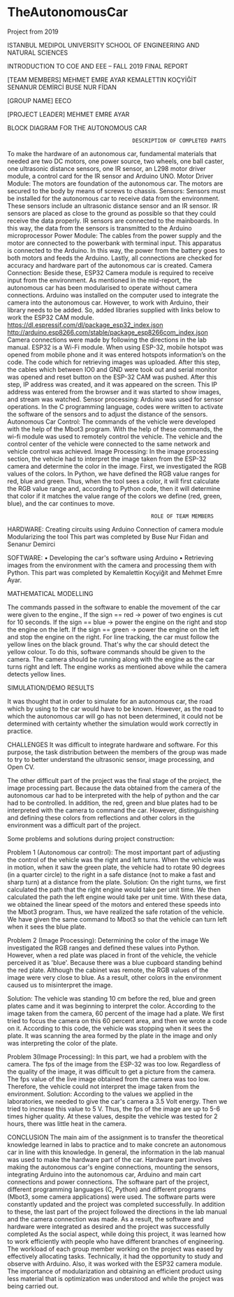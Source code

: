# TheAutonomousCar
Project from 2019


ISTANBUL MEDIPOL UNIVERSITY
SCHOOL OF ENGINEERING AND NATURAL SCIENCES

INTRODUCTION TO COE AND EEE – FALL 2019
FINAL REPORT




[TEAM MEMBERS]
MEHMET EMRE AYAR
KEMALETTIN KOÇYİĞİT
SENANUR DEMİRCİ
BUSE NUR FİDAN

[GROUP NAME]
EECO

[PROJECT LEADER]
MEHMET EMRE AYAR








BLOCK DIAGRAM FOR THE AUTONOMOUS CAR






	






  
                			

                                            DESCRIPTION OF COMPLETED PARTS
To make the hardware of an autonomous car, fundamental materials that needed are two DC motors, one power source, two wheels, one ball caster, one ultrasonic distance sensors, one IR sensor, an L298 motor driver module, a control card for the IR sensor and Arduino UNO.
Motor Driver Module: The motors are foundation of the autonomous car. The motors are secured to the body by means of screws to chassis. 
Sensors: Sensors must be installed for the autonomous car to receive data from the environment. These sensors include an ultrasonic distance sensor and an IR sensor. IR sensors are placed as close to the ground as possible so that they could receive the data properly. IR sensors are connected to the mainboards. In this way, the data from the sensors is transmitted to the Arduino microprocessor
Power Module: The cables from the power supply and the motor are connected to the powerbank with terminal input. This apparatus is connected to the Arduino. In this way, the power from the battery goes to both motors and feeds the Arduino.  Lastly, all connections are checked for accuracy and hardware part of the autonomous car is created.
Camera Connection: Beside these, ESP32 Camera module is required to receive input from the environment. As mentioned in the mid-report, the autonomous car has been modularised to operate without camera connections. Arduino was installed on the computer used to integrate the camera into the autonomous car. However, to work with Arduino, their library needs to be added. So, added libraries supplied with links below to work the ESP32 CAM module.
https://dl.espressif.com/dl/package_esp32_index.json http://arduino.esp8266.com/stable/package_esp8266com_index.json
Camera connections were made by following the directions in the lab manual. ESP32 is a Wi-Fi module. When using ESP-32, mobile hotspot was opened from mobile phone and it was entered hotspots information’s on the code. The code which for retrieving images was uploaded. After this step, the cables which between IO0 and GND were took out and serial monitor was opened and reset button on the ESP-32 CAM was pushed. After this step, IP address was created, and it was appeared on the screen. This IP address was entered from the browser and it was started to show images, and stream was watched.
Sensor processing: 
Arduino was used for sensor operations. In the C programming language, codes were written to activate the software of the sensors and to adjust the distance of the sensors.
Autonomous Car Control:
The commands of the vehicle were developed with the help of the Mbot3 program. With the help of these commands, the wi-fi module was used to remotely control the vehicle. The vehicle and the control center of the vehicle were connected to the same network and vehicle control was achieved.
Image Processing:
In the image processing section, the vehicle had to interpret the image taken from the ESP-32 camera and determine the color in the image.
First, we investigated the RGB values of the colors. In Python, we have defined the RGB value ranges for red, blue and green. Thus, when the tool sees a color, it will first calculate the RGB value range and, according to Python code, then it will determine that color if it matches the value range of the colors we define (red, green, blue), and the car continues to move.


                                                  ROLE OF TEAM MEMBERS
HARDWARE: 
	Creating circuits using Arduino
	Connection of camera module
	Modularizing the tool
This part was completed by Buse Nur Fidan and Senanur Demirci

SOFTWARE:
• Developing the car's software using Arduino
• Retrieving images from the environment with the camera and processing them with Python.
This part was completed by Kemalettin Koçyiğit and Mehmet Emre Ayar.
                                                                   
                                                                      
MATHEMATICAL MODELLING 

The commands passed in the software to enable the movement of the car were given to the engine.,
If the sign == red → power of two engines is cut for 10 seconds.
If the sign == blue → power the engine on the right and stop the engine on the left.
If the sign == green → power the engine on the left and stop the engine on the right.
For line tracking, the car must follow the yellow lines on the black ground. That's why the car should detect the yellow colour. To do this, software commands should be given to the camera. The camera should be running along with the engine as the car turns right and left. The engine works as mentioned above while the camera detects yellow lines.

                                               
                                            


SIMULATION/DEMO RESULTS
        
              

It was thought that in order to simulate for an autonomous car, the road which by using to the car would have to be known. However, as the road to which the autonomous car will go has not been determined, it could not be determined with certainty whether the simulation would work correctly in practice. 




CHALLENGES
It was difficult to integrate hardware and software. For this purpose, the task distribution between the members of the group was made to try to better understand the ultrasonic sensor, image processing, and Open CV.

The other difficult part of the project was the final stage of the project, the image processing part. Because the data obtained from the camera of the autonomous car had to be interpreted with the help of python and the car had to be controlled. In addition, the red, green and blue plates had to be interpreted with the camera to command the car. However, distinguishing and defining these colors from reflections and other colors in the environment was a difficult part of the project.

Some problems and solutions during project construction:

Problem 1 (Autonomous car control):
The most important part of adjusting the control of the vehicle was the right and left turns. When the vehicle was in motion, when it saw the green plate, the vehicle had to rotate 90 degrees (in a quarter circle) to the right in a safe distance (not to make a fast and sharp turn) at a distance from the plate.
Solution: On the right turns, we first calculated the path that the right engine would take per unit time. We then calculated the path the left engine would take per unit time. With these data, we obtained the linear speed of the motors and entered these speeds into the Mbot3 program. Thus, we have realized the safe rotation of the vehicle.
We have given the same command to Mbot3 so that the vehicle can turn left when it sees the blue plate.

Problem 2 (Image Processing):
Determining the color of the image We investigated the RGB ranges and defined these values into Python. However, when a red plate was placed in front of the vehicle, the vehicle perceived it as 'blue'. Because there was a blue cupboard standing behind the red plate. Although the cabinet was remote, the RGB values of the image were very close to blue. As a result, other colors in the environment caused us to misinterpret the image.

Solution: The vehicle was standing 10 cm before the red, blue and green plates came and it was beginning to interpret the color. According to the image taken from the camera, 60 percent of the image had a plate. We first tried to focus the camera on this 60 percent area, and then we wrote a code on it. According to this code, the vehicle was stopping when it sees the plate. It was scanning the area formed by the plate in the image and only was interpreting the color of the plate.

Problem 3(Image Processing):
In this part, we had a problem with the camera.
The fps of the image from the ESP-32 was too low. Regardless of the quality of the image, it was difficult to get a picture from the camera. The fps value of the live image obtained from the camera was too low. Therefore, the vehicle could not interpret the image taken from the environment.
Solution: According to the values we applied in the laboratories, we needed to give the car's camera a 3.5 Volt energy. Then we tried to increase this value to 5 V. Thus, the fps of the image are up to 5-6 times higher quality. At these values, despite the vehicle was tested for 2 hours, there was little heat in the camera.


                                                                

CONCLUSION
The main aim of the assignment is to transfer the theoretical knowledge learned in labs to practice and to make concrete an autonomous car in line with this knowledge. In general, the information in the lab manual was used to make the hardware part of the car. Hardware part involves making the autonomous car's engine connections, mounting the sensors, integrating Arduino into the autonomous car, Arduino and main cart connections and power connections. The software part of the project, different programming languages (C, Python) and different programs (Mbot3, some camera applications) were used. The software parts were constantly updated and the project was completed successfully. In addition to these, the last part of the project followed the directions in the lab manual and the camera connection was made. As a result, the software and hardware were integrated as desired and the project was successfully completed
As the social aspect, while doing this project, it was learned how to work efficiently with people who have different branches of engineering. The workload of each group member working on the project was eased by effectively allocating tasks. Technically, it had the opportunity to study and observe with Arduino. Also, it was worked with the ESP32 camera module. The importance of modularization and obtaining an efficient product using less material that is optimization was understood and while the project was being carried out.
